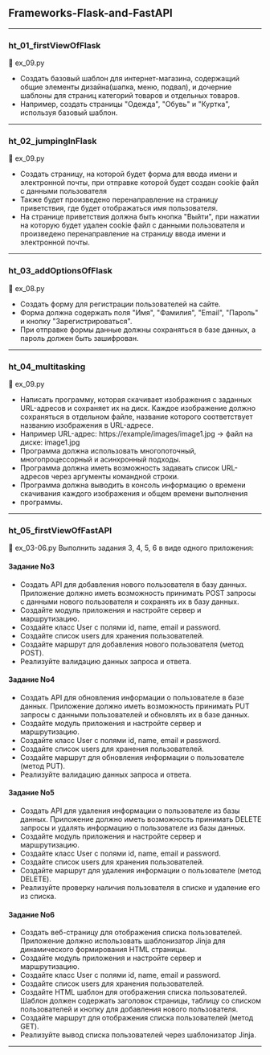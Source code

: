 ## Frameworks-Flask-and-FastAPI

--------------------

### ht_01_firstViewOfFlask
📌 ex_09.py  
- Создать базовый шаблон для интернет-магазина, содержащий общие элементы дизайна(шапка, меню, подвал), и дочерние 
шаблоны для страниц категорий товаров и отдельных товаров.
- Например, создать страницы "Одежда", "Обувь" и "Куртка", используя базовый шаблон.
--------------------

### ht_02_jumpingInFlask
📌 ex_09.py 
- Создать страницу, на которой будет форма для ввода имени и электронной почты, при отправке которой будет создан 
cookie файл с данными пользователя
- Также будет произведено перенаправление на страницу приветствия, где будет отображаться имя пользователя.
- На странице приветствия должна быть кнопка "Выйти", при нажатии на которую будет удален cookie файл с данными 
пользователя и произведено перенаправление на страницу ввода имени и электронной почты.
--------------------

### ht_03_addOptionsOfFlask
📌 ex_08.py
- Создать форму для регистрации пользователей на сайте.
- Форма должна содержать поля "Имя", "Фамилия", "Email", "Пароль" и кнопку "Зарегистрироваться".
- При отправке формы данные должны сохраняться в базе данных, а пароль должен быть зашифрован.
--------------------

### ht_04_multitasking
📌 ex_09.py
- Написать программу, которая скачивает изображения с заданных URL-адресов и сохраняет их на диск. Каждое изображение 
должно сохраняться в отдельном файле, название которого соответствует названию изображения в URL-адресе.
- Например URL-адрес: https://example/images/image1.jpg -> файл на диске: image1.jpg
- Программа должна использовать многопоточный, многопроцессорный и асинхронный подходы.
- Программа должна иметь возможность задавать список URL-адресов через аргументы командной строки.
- Программа должна выводить в консоль информацию о времени скачивания каждого изображения и общем времени выполнения 
- программы.
--------------------

### ht_05_firstViewOfFastAPI
📌 ex_03-06.py
Выполнить задания 3, 4, 5, 6 в виде одного приложения:
#### Задание No3
- Создать API для добавления нового пользователя в базу данных. Приложение должно иметь возможность принимать POST 
запросы с данными нового пользователя и сохранять их в базу данных.
- Создайте модуль приложения и настройте сервер и маршрутизацию.
- Создайте класс User с полями id, name, email и password.
- Создайте список users для хранения пользователей.
- Создайте маршрут для добавления нового пользователя (метод POST).
- Реализуйте валидацию данных запроса и ответа.

#### Задание No4
- Создать API для обновления информации о пользователе в базе данных. Приложение должно иметь возможность принимать 
PUT запросы с данными пользователей и обновлять их в базе данных.
- Создайте модуль приложения и настройте сервер и маршрутизацию.
- Создайте класс User с полями id, name, email и password.
- Создайте список users для хранения пользователей.
- Создайте маршрут для обновления информации о пользователе (метод PUT).
- Реализуйте валидацию данных запроса и ответа.

#### Задание No5
- Создать API для удаления информации о пользователе из базы данных. Приложение должно иметь возможность принимать 
DELETE запросы и удалять информацию о пользователе из базы данных.
- Создайте модуль приложения и настройте сервер и маршрутизацию.
- Создайте класс User с полями id, name, email и password.
- Создайте список users для хранения пользователей.
- Создайте маршрут для удаления информации о пользователе (метод DELETE).
- Реализуйте проверку наличия пользователя в списке и удаление его из списка.

#### Задание No6
- Создать веб-страницу для отображения списка пользователей. Приложение должно использовать шаблонизатор Jinja для 
динамического формирования HTML страницы.
- Создайте модуль приложения и настройте сервер и маршрутизацию.
- Создайте класс User с полями id, name, email и password.
- Создайте список users для хранения пользователей.
-  Создайте HTML шаблон для отображения списка пользователей. Шаблон должен содержать заголовок страницы, таблицу со 
списком пользователей и кнопку для добавления нового пользователя.
- Создайте маршрут для отображения списка пользователей (метод GET).
- Реализуйте вывод списка пользователей через шаблонизатор Jinja.
--------------------
